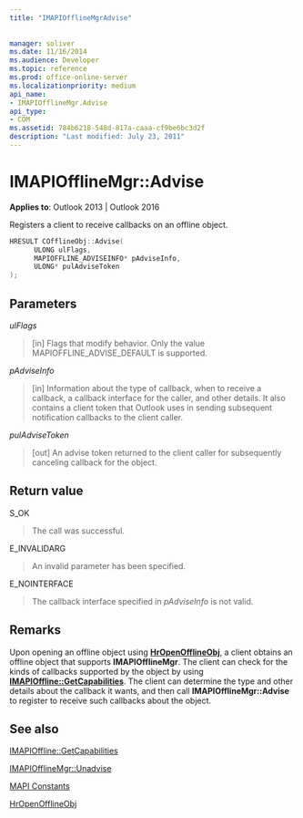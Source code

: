 ```yaml
---
title: "IMAPIOfflineMgrAdvise"
 
 
manager: soliver
ms.date: 11/16/2014
ms.audience: Developer
ms.topic: reference
ms.prod: office-online-server
ms.localizationpriority: medium
api_name:
- IMAPIOfflineMgr.Advise
api_type:
- COM
ms.assetid: 784b6218-548d-817a-caaa-cf9be6bc3d2f
description: "Last modified: July 23, 2011"
---
```


# IMAPIOfflineMgr::Advise

  
  
**Applies to**: Outlook 2013 | Outlook 2016 
  
Registers a client to receive callbacks on an offline object.
  
```cpp
HRESULT COfflineObj::Advise( 
      ULONG ulFlags, 
      MAPIOFFLINE_ADVISEINFO* pAdviseInfo, 
      ULONG* pulAdviseToken 
);
```

## Parameters

 _ulFlags_
  
> [in] Flags that modify behavior. Only the value MAPIOFFLINE_ADVISE_DEFAULT is supported. 
    
 _pAdviseInfo_
  
> [in] Information about the type of callback, when to receive a callback, a callback interface for the caller, and other details. It also contains a client token that Outlook uses in sending subsequent notification callbacks to the client caller.
    
 _pulAdviseToken_
  
> [out] An advise token returned to the client caller for subsequently canceling callback for the object.
    
## Return value

S_OK
  
> The call was successful.
    
E_INVALIDARG
  
> An invalid parameter has been specified.
    
E_NOINTERFACE
  
> The callback interface specified in  *pAdviseInfo*  is not valid. 
    
## Remarks

Upon opening an offline object using **[HrOpenOfflineObj](hropenofflineobj.md)**, a client obtains an offline object that supports **IMAPIOfflineMgr**. The client can check for the kinds of callbacks supported by the object by using **[IMAPIOffline::GetCapabilities](imapioffline-getcapabilities.md)**. The client can determine the type and other details about the callback it wants, and then call **IMAPIOfflineMgr::Advise** to register to receive such callbacks about the object. 
  
## See also



[IMAPIOffline::GetCapabilities](imapioffline-getcapabilities.md)
  
[IMAPIOfflineMgr::Unadvise](imapiofflinemgr-unadvise.md)


[MAPI Constants](mapi-constants.md)
  
[HrOpenOfflineObj](hropenofflineobj.md)

